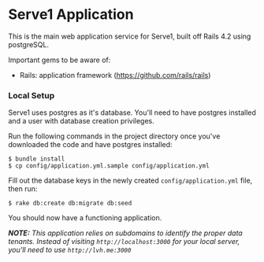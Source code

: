 # Serve1 Application

This is the main web application service for Serve1, built off Rails 4.2 using postgreSQL.

Important gems to be aware of:
- Rails: application framework (https://github.com/rails/rails)

### Local Setup

Serve1 uses postgres as it's database. You'll need to have postgres installed and a user with database creation privileges.

Run the following commands in the project directory once you've downloaded the code and have postgres installed:

```
$ bundle install
$ cp config/application.yml.sample config/application.yml
```

Fill out the database keys in the newly created `config/application.yml` file, then run:

```
$ rake db:create db:migrate db:seed
```

You should now have a functioning application.

_**NOTE:** This application relies on subdomains to identify the proper data tenants. Instead of visiting `http://localhost:3000` for your local server, you'll need to use `http://lvh.me:3000`_
